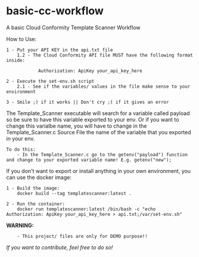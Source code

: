 # basic-cc-workflow
A basic Cloud Conformity Template Scanner Workflow

How to Use:

    1 - Put your API KEY in the api.txt file
        1.2 - The Cloud Conformity API file MUST have the following format inside:

                Authorization: ApiKey your_api_key_here

    2 - Execute the set-env.sh script
        2.1 - See if the variables/ values in the file make sense to your environment

    3 - Smile ;) if it works || Don't cry ;( if it gives an error 

The Template_Scanner executable will search for a variable called payload so be sure to have this variable exported to your env. Or if you want to change this 
varialbe name, you will have to change in the Template_Scanner.c Source File the name of the variable that you exported in your env. 

    To do this:
        - In the Template_Scanner.c go to the getenv("payload") function and change to your exported variable name! E.g. getenv("new");

If you don't want to export or install anything in your own environment, you can use the docker image:

    1 - Build the image:
        docker build --tag templatescanner:latest .

    2 - Run the container:
        docker run templatescanner:latest /bin/bash -c "echo Authorization: ApiKey your_api_key_here > api.txt;/var/set-env.sh"

<b>WARNING:</b>

        - This project/ files are only for DEMO purpose!!


<i>If you want to contribute, feel free to do so!</i>